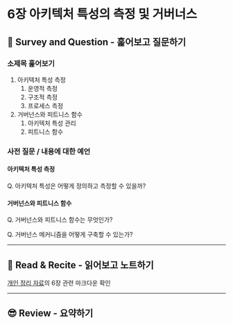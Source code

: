 # 6장 아키텍처 특성의 측정 및 거버너스

## 🔎 Survey and Question - 훑어보고 질문하기

### 소제목 훑어보기

1. 아키텍처 특성 측정
   1. 운영적 측정
   2. 구조적 측정
   3. 프로세스 측정
2. 거버넌스와 피트니스 함수
   1. 아키텍처 특성 관리
   2. 피트니스 함수

### 사전 질문 / 내용에 대한 예언

#### 아키텍처 특성 측정

Q. 아키텍처 특성은 어떻게 정의하고 측정할 수 있을까?

#### 거버넌스와 피트니스 함수

Q. 거버넌스와 피트니스 함수는 무엇인가?

Q. 거버넌스 메커니즘을 어떻게 구축할 수 있는가?

---

## 📝 Read & Recite - 읽어보고 노트하기

[개인 정리 자료](https://github.com/bugoverdose/book-notes/blob/master/%EC%95%84%ED%82%A4%ED%85%8D%EC%B2%98_101/README.md)의 6장 관련 마크다운 확인

---

## 😎 Review - 요약하기
